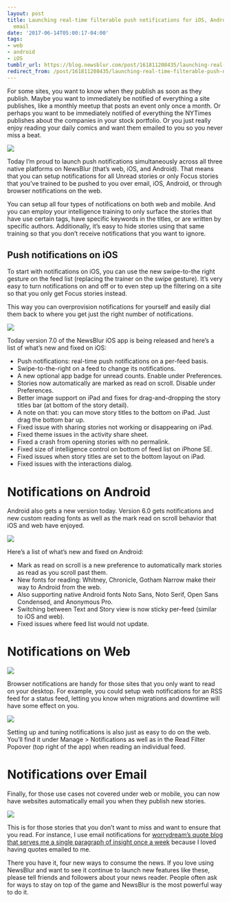 ```yaml
---
layout: post
title: Launching real-time filterable push notifications for iOS, Android, web, and
  email
date: '2017-06-14T05:00:17-04:00'
tags:
- web
- android
- iOS
tumblr_url: https://blog.newsblur.com/post/161811208435/launching-real-time-filterable-push-notifications
redirect_from: /post/161811208435/launching-real-time-filterable-push-notifications
---
```

For some sites, you want to know when they publish as soon as they publish. Maybe you want to immediately be notified of everything a site publishes, like a monthly meetup that posts an event only once a month. Or perhaps you want to be immediately notified of everything the NYTimes publishes about the companies in your stock portfolio. Or you just really enjoy reading your daily comics and want them emailed to you so you never miss a beat.

![](http://www.newsblur.com/media/blog/notifications-announcement.png)

Today I’m proud to launch push notifications simultaneously across all three native platforms on NewsBlur (that’s web, iOS, and Android). That means that you can setup notifications for all Unread stories or only Focus stories that you’ve trained to be pushed to you over email, iOS, Android, or through browser notifications on the web.

You can setup all four types of notifications on both web and mobile. And you can employ your intelligence training to only surface the stories that have use certain tags, have specific keywords in the titles, or are written by specific authors. Additionally, it’s easy to hide stories using that same training so that you don’t receive notifications that you want to ignore.

## Push notifications on iOS

To start with notifications on iOS, you can use the new swipe-to-the right gesture on the feed list (replacing the trainer on the swipe gesture). It’s very easy to turn notifications on and off or to even step up the filtering on a site so that you only get Focus stories instead.

This way you can overprovision notifications for yourself and easily dial them back to where you get just the right number of notifications.

![](http://static.newsblur.com.s3.amazonaws.com/blog/notifications-ios.png)

Today version 7.0 of the NewsBlur iOS app is being released and here’s a list of what’s new and fixed on iOS:

- Push notifications: real-time push notifications on a per-feed basis.
- Swipe-to-the-right on a feed to change its notifications.
- A new optional app badge for unread counts. Enable under Preferences.
- Stories now automatically are marked as read on scroll. Disable under Preferences.
- Better image support on iPad and fixes for drag-and-dropping the story titles bar (at bottom of the story detail).
- A note on that: you can move story titles to the bottom on iPad. Just drag the bottom bar up.
- Fixed issue with sharing stories not working or disappearing on iPad.
- Fixed theme issues in the activity share sheet.
- Fixed a crash from opening stories with no permalink.
- Fixed size of intelligence control on bottom of feed list on iPhone SE.
- Fixed issues when story titles are set to the bottom layout on iPad.
- Fixed issues with the interactions dialog.

# Notifications on Android

Android also gets a new version today. Version 6.0 gets notifications and new custom reading fonts as well as the mark read on scroll behavior that iOS and web have enjoyed.

![](http://static.newsblur.com.s3.amazonaws.com/blog/notifications-android.png)

Here’s a list of what’s new and fixed on Android:

- Mark as read on scroll is a new preference to automatically mark stories as read as you scroll past them.
- New fonts for reading: Whitney, Chronicle, Gotham Narrow make their way to Android from the web.
- Also supporting native Android fonts Noto Sans, Noto Serif, Open Sans Condensed, and Anonymous Pro.
- Switching between Text and Story view is now sticky per-feed (similar to iOS and web).
- Fixed issues where feed list would not update.

# Notifications on Web

![](http://static.newsblur.com.s3.amazonaws.com/blog/notifications-options.png)

Browser notifications are handy for those sites that you only want to read on your desktop. For example, you could setup web notifications for an RSS feed for a status feed, letting you know when migrations and downtime will have some effect on you.

![](http://static.newsblur.com.s3.amazonaws.com/blog/notifications-sites.png)

Setting up and tuning notifications is also just as easy to do on the web. You’ll find it under Manage \> Notifications as well as in the Read Filter Popover (top right of the app) when reading an individual feed.

# Notifications over Email

Finally, for those use cases not covered under web or mobile, you can now have websites automatically email you when they publish new stories.

![](http://static.newsblur.com.s3.amazonaws.com/blog/notifications-email.png)

This is for those stories that you don’t want to miss and want to ensure that you read. For instance, I use email notifications for [worrydream’s quote blog that serves me a single paragraph of insight once a week](http://www.newsblur.com/site/5586842/quotes-worrydream.com) because I loved having quotes emailed to me.

There you have it, four new ways to consume the news. If you love using NewsBlur and want to see it continue to launch new features like these, please tell friends and followers about your news reader. People often ask for ways to stay on top of the game and NewsBlur is the most powerful way to do it.

